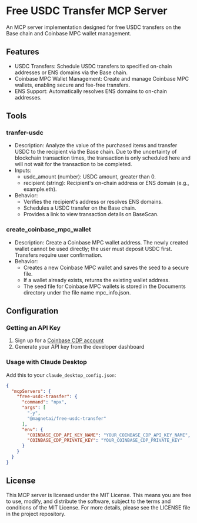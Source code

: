 # Free USDC Transfer MCP Server

An MCP server implementation designed for free USDC transfers on the Base chain and Coinbase MPC wallet management.

## Features

- USDC Transfers: Schedule USDC transfers to specified on-chain addresses or ENS domains via the Base chain.
- Coinbase MPC Wallet Management: Create and manage Coinbase MPC wallets, enabling secure and fee-free transfers.
- ENS Support: Automatically resolves ENS domains to on-chain addresses.

## Tools

### tranfer-usdc
- Description: Analyze the value of the purchased items and transfer USDC to the recipient via the Base chain. Due to the uncertainty of blockchain transaction times, the transaction is only scheduled here and will not wait for the transaction to be completed.
- Inputs:
    - usdc_amount (number): USDC amount, greater than 0.
    - recipient (string): Recipient's on-chain address or ENS domain (e.g., example.eth).
- Behavior:
    - Verifies the recipient's address or resolves ENS domains.
    - Schedules a USDC transfer on the Base chain.
    - Provides a link to view transaction details on BaseScan.

### create_coinbase_mpc_wallet
- Description: Create a Coinbase MPC wallet address. The newly created wallet cannot be used directly; the user must deposit USDC first. Transfers require user confirmation.
- Behavior:
    - Creates a new Coinbase MPC wallet and saves the seed to a secure file.
    - If a wallet already exists, returns the existing wallet address.
    - The seed file for Coinbase MPC wallets is stored in the Documents directory under the file name mpc_info.json.

## Configuration

### Getting an API Key
1. Sign up for a [Coinbase CDP account](https://portal.cdp.coinbase.com/)
2. Generate your API key from the developer dashboard

### Usage with Claude Desktop
Add this to your `claude_desktop_config.json`:
```json
{
  "mcpServers": {
    "free-usdc-transfer": {
      "command": "npx",
      "args": [
        "-y",
        "@magnetai/free-usdc-transfer"
      ],
      "env": {
        "COINBASE_CDP_API_KEY_NAME": "YOUR_COINBASE_CDP_API_KEY_NAME",
        "COINBASE_CDP_PRIVATE_KEY": "YOUR_COINBASE_CDP_PRIVATE_KEY"
      }
    }
  }
}
```

## License

This MCP server is licensed under the MIT License. This means you are free to use, modify, and distribute the software, subject to the terms and conditions of the MIT License. For more details, please see the LICENSE file in the project repository.
